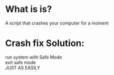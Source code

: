 # What is is?
A script that crashes your computer for a moment

# Crash fix Solution:
run system with Safe Mode  
exit safe mode  
JUST AS EASILY
